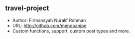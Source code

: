 ## travel-project
 *  Author: Firmansyah Nuralif Rohman
 *  URL: http://github.com/mendoanjoe
 *  Custom functions, support, custom post types and more.
